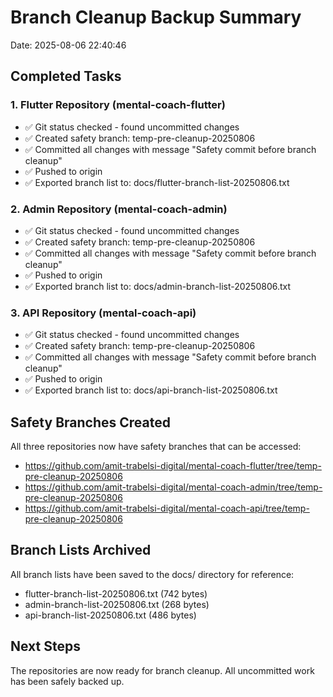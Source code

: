# Branch Cleanup Backup Summary
Date: 2025-08-06 22:40:46

## Completed Tasks

### 1. Flutter Repository (mental-coach-flutter)
- ✅ Git status checked - found uncommitted changes
- ✅ Created safety branch: temp-pre-cleanup-20250806
- ✅ Committed all changes with message "Safety commit before branch cleanup"
- ✅ Pushed to origin
- ✅ Exported branch list to: docs/flutter-branch-list-20250806.txt

### 2. Admin Repository (mental-coach-admin)  
- ✅ Git status checked - found uncommitted changes
- ✅ Created safety branch: temp-pre-cleanup-20250806
- ✅ Committed all changes with message "Safety commit before branch cleanup"
- ✅ Pushed to origin
- ✅ Exported branch list to: docs/admin-branch-list-20250806.txt

### 3. API Repository (mental-coach-api)
- ✅ Git status checked - found uncommitted changes
- ✅ Created safety branch: temp-pre-cleanup-20250806
- ✅ Committed all changes with message "Safety commit before branch cleanup"
- ✅ Pushed to origin
- ✅ Exported branch list to: docs/api-branch-list-20250806.txt

## Safety Branches Created
All three repositories now have safety branches that can be accessed:
- https://github.com/amit-trabelsi-digital/mental-coach-flutter/tree/temp-pre-cleanup-20250806
- https://github.com/amit-trabelsi-digital/mental-coach-admin/tree/temp-pre-cleanup-20250806
- https://github.com/amit-trabelsi-digital/mental-coach-api/tree/temp-pre-cleanup-20250806

## Branch Lists Archived
All branch lists have been saved to the docs/ directory for reference:
- flutter-branch-list-20250806.txt (742 bytes)
- admin-branch-list-20250806.txt (268 bytes)
- api-branch-list-20250806.txt (486 bytes)

## Next Steps
The repositories are now ready for branch cleanup. All uncommitted work has been safely backed up.
